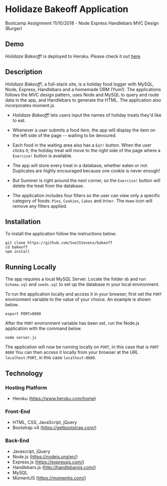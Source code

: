 # Holidaze Bakeoff Application
Bootcamp Assignment 11/10/2018 - Node Express Handlebars MVC Design (Burger)

## Demo
*Holidaze Bakeoff!* is deployed to Heroku.  Please check it out [here](https://blooming-depths-36189.herokuapp.com/).

## Description
*Holidaze Bakeoff!*, a full-stack site, is a holiday food logger with MySQL, Node, Express, Handlebars and a homemade ORM (Yum!). The applications follows the MVC design pattern, uses Node and MySQL to query and route data in the app, and Handlebars to generate the HTML.  The application also incorporates moment.js.

* *Holidaze Bakeoff!* lets users input the names of holiday treats they'd like to eat.

* Whenever a user submits a food item, the app will display the item on the left side of the page -- waiting to be devoured.

* Each food in the waiting area also has a `Eat!` button. When the user clicks it, the holiday treat will move to the right side of the page where a `Exercise!` button is available.

* The app will store every treat in a database, whether eaten or not.  Duplicates are highly encouraged because one cookie is never enough!

* But Summer is right around the next corner, so the `Exercise!` button will delete the treat from the database.

* The application includes four filters so the user can view only a specific category of foods:  `Pies`, `Cookies`, `Cakes` and `Other`.  The `Home` icon will remove any filters applied.

## Installation
To install the application follow the instructions below:
```
git clone https://github.com/SueJStevens/bakeoff
cd bakeoff
npm install
```
## Running Locally
The app requires a local MySQL Server.  Locate the folder `db` and run `Schema.sql` and `seeds.sql` to set up the database in your local environment.

To run the application locally and access it in your browser, first set the `PORT` environment variable to the value of your choice.  An example is shown below.
```
export PORT=8080
```
After the `PORT` environment variable has been set, run the Node.js application with the command below.
```
node server.js
```
The application will now be running locally on `PORT`, in this case that is `PORT 8080` You can then access it locally from your browser at the URL `localhost:PORT`, in this case `localhost:8080`.

## Technology
### Hosting Platform
  * Heroku (https://www.heroku.com/home)
### Front-End
  * HTML, CSS, JavaScript, jQuery
  * Bootstrap v4 (https://getbootstrap.com/)
### Back-End
  * Javascript, jQuery
  * Node.js (https://nodejs.org/en/)
  * Express.js (https://expressjs.com/)
  * Handlebars.js (http://handlebarsjs.com/)
  * MySQL
  * MomentJS (https://momentjs.com/)